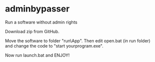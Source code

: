 # adminbypasser
Run a software without admin rights

Download zip from GitHub.

Move the software to folder "run\App".
Then edit open.bat (in run folder) and change the code to "start yourprogram.exe".

Now run launch.bat and ENJOY!
